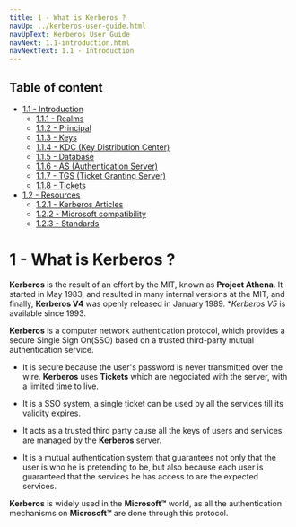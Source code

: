 ```yaml
---
title: 1 - What is Kerberos ?
navUp: ../kerberos-user-guide.html
navUpText: Kerberos User Guide
navNext: 1.1-introduction.html
navNextText: 1.1 - Introduction
---
```


## Table of content

* [1.1 - Introduction](1.1-introduction.html)
    * [1.1.1 - Realms](1.1.1-realms.html)
    * [1.1.2 - Principal](1.1.2-Principal.html)
    * [1.1.3 - Keys](1.1.3-keys.html)
    * [1.1.4 - KDC (Key Distribution Center)](1.1.4-kdc.html)
    * [1.1.5 - Database](1.1.5-database.html)
    * [1.1.6 - AS (Authentication Server)](1.1.6-as.html)
    * [1.1.7 - TGS (Ticket Granting Server)](1.1.7-tgs.html)
    * [1.1.8 - Tickets](1.1.8-tickets.html)
* [1.2 - Resources](1.2-resources.html)
    * [1.2.1 - Kerberos Articles](1.2.1-kerberos-articles.html)
    * [1.2.2 - Microsoft compatibility](1.2.2-microsoft-compatibility.html)
    * [1.2.3 - Standards](1.2.3-standards.html)

# 1 - What is Kerberos ?

**Kerberos** is the result of an effort by the MIT, known as **Project Athena**. It started in May 1983, and resulted in many internal versions at the MIT, and finally, **Kerberos V4** was openly released in January 1989. **Kerberos V5* is available since 1993.

**Kerberos** is a computer network authentication protocol, which provides a secure Single Sign On(SSO) based on a trusted third-party mutual authentication service.

* It is secure because the user's password is never transmitted over the wire. **Kerberos** uses **Tickets** which are negociated with the server, with a limited time to live.

* It is a SSO system, a single ticket can be used by all the services till its validity expires.

* It acts as a trusted third party cause all the keys of users and services are managed by the **Kerberos** server. 

* It is a mutual authentication system that guarantees not only that the user is who he is pretending to be, but also because each user is guaranteed that the services he has access to are the expected services.

**Kerberos** is widely used in the **Microsoft&trade;** world, as all the authentication mechanisms on **Microsoft&trade;** are done through this protocol.
